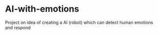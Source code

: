 # AI-with-emotions
Project on idea of creating a AI (robot) which can detect human emotions and respond
